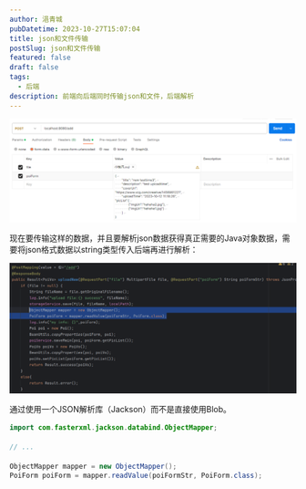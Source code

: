 ```yaml
---
author: 浥青城
pubDatetime: 2023-10-27T15:07:04
title: json和文件传输
postSlug: json和文件传输
featured: false
draft: false
tags:
  - 后端
description: 前端向后端同时传输json和文件，后端解析
---
```


![image-20231026162608007](../../assets/images/json-transmit/image-20231026162608007.png)

现在要传输这样的数据，并且要解析json数据获得真正需要的Java对象数据，需要将json格式数据以string类型传入后端再进行解析：

![image-20231026162815809](../../assets/images/json-transmit/image-20231026162815809.png)

通过使用一个JSON解析库（Jackson）而不是直接使用Blob。

```java
import com.fasterxml.jackson.databind.ObjectMapper;

// ...

ObjectMapper mapper = new ObjectMapper();
PoiForm poiForm = mapper.readValue(poiFormStr, PoiForm.class);
```


